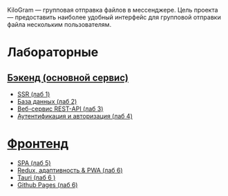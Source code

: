 KiloGram — групповая отправка файлов в мессенджере.
Цель проекта — предоставить наиболее удобный интерфейс для групповой отправки файла нескольким пользователям.

# Лабораторные

## [Бэкенд (основной сервис)](https://github.com/rasulov1337/kilogram-backend)

-   [SSR (лаб 1)](https://github.com/rasulov1337/kilogram-backend/tree/SSR)
-   [База данных (лаб 2)](https://github.com/rasulov1337/kilogram-backend/tree/database)
-   [Веб-сервис REST-API (лаб 3)](https://github.com/rasulov1337/kilogram-backend/tree/DRF)
-   [Аутентификация и авторизация (лаб 4)](https://github.com/rasulov1337/kilogram-backend/tree/auth)

# [Фронтенд](https://github.com/Andrest31/Parking_bmstu_frontend)

-   [SPA (лаб 5)](https://github.com/rasulov1337/kilogram-frontend/tree/spa)
-   [Redux, адаптивность & PWA (лаб 6)](https://github.com/rasulov1337/kilogram-frontend/tree/redux)
-   [Tauri (лаб 6 )](https://github.com/rasulov1337/kilogram-frontend/tree/tauri)
-   [Github Pages (лаб 6)](https://github.com/rasulov1337/kilogram-frontend/tree/gh-pages)
